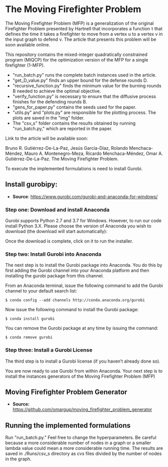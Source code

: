 # The Moving Firefighter Problem
The Moving Firefighter Problem (MFP) is a generalization of the original Firefighter Problem presented by Hartnell 
that incorporates a function τ that defines the time it takes a firefighter to move from a vertex u to a vertex v 
in the input graph to defend v. The article that presents this problem will be soon available online.

This repository contains the mixed-integer quadratically constrained program (MIQCP) for the 
optimization version of the MFP for a single firefighter (1-MFP). 

 * "run_batch.py" runs the complete batch instances used in the article.
 * "get_D_value.py" finds an upper bound for the defense rounds D.
 * "recursive_function.py" finds the minimum value for the burning rounds B  needed to 
achieve the optimal objective.
 * "verify_function.py" is necessary to ensure that the diffusive process finishes for the defending rounds B.
 * "gens_for_paper.py" contains the seeds used for the paper. 
 * "utils.py" and "plots.py" are responsible for the plotting process. The plots are saved in 
the "img" folder.
 * The "csv_s" folder contains the results obtained by running "run_batch.py," which are reported in the paper. 


Link to the article will be available soon:

Bruno R. Gutiérrez-De-La-Paz, Jesús García-Díaz, Rolando Menchaca-Méndez, Mauro A.
Montenegro-Meza, Ricardo Menchaca-Méndez, Omar A. Gutiérrez-De-La-Paz. The Moving Firefighter Problem.


To execute the implemented formulations is need to install Gurobi.

## Install gurobipy:

- **Source**: https://www.gurobi.com/gurobi-and-anaconda-for-windows/

### Step one: Download and install Anaconda

Gurobi supports Python 2.7 and 3.7 for Windows. However, to run our code install Python 3.X. 
Please choose the version of Anaconda you wish to download (the download will start automatically):

Once the download is complete, click on it to run the installer.

### Step two: Install Gurobi into Anaconda

The next step is to install the Gurobi package into Anaconda. You do this by first adding the Gurobi channel 
into your Anaconda platform and then installing the gurobi package from this channel.

From an Anaconda terminal, issue the following command to add the Gurobi channel to your default search list:

```
$ conda config --add channels http://conda.anaconda.org/gurobi
```

Now issue the following command to install the Gurobi package:

```
$ conda install gurobi
```

You can remove the Gurobi package at any time by issuing the command:

```
$ conda remove gurobi
```

### Step three: Install a Gurobi License

The third step is to install a Gurobi license (if you haven’t already done so).

You are now ready to use Gurobi from within Anaconda. Your next step is to install the instances generators 
of the Moving Firefighter Problem (MFP)

## Moving Firefighter Problem Generator
- **Source:** <https://github.com/omargup/moving_firefighter_problem_generator>



## Running the implemented formulations

Run "run_batch.py." Feel free to change the hyperparameters. Be careful because a more considerable number 
of nodes in a graph or a smaller lambda value could mean a more considerable running time.
The results are saved in ./Runs/csv_s directory as cvs files divided by the number of nodes in the graph.
